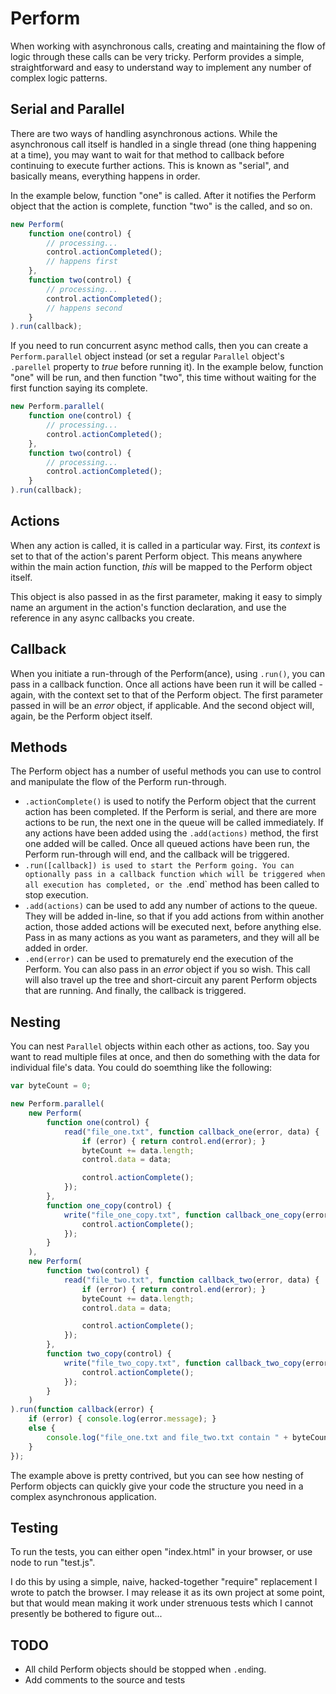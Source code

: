 # Perform

When working with asynchronous calls, creating and maintaining the flow of logic through these calls can be very tricky. Perform provides a simple, straightforward and easy to understand way to implement any number of complex logic patterns.

## Serial and Parallel
There are two ways of handling asynchronous actions. While the asynchronous call itself is handled in a single thread (one thing happening at a time), you may want to wait for that method to callback before continuing to execute further actions. This is known as "serial", and basically means, everything happens in order.

In the example below, function "one" is called. After it notifies the Perform object that the action is complete, function "two" is the called, and so on.

```js
new Perform(
	function one(control) {
		// processing...
		control.actionCompleted();
		// happens first
	},
	function two(control) {
		// processing...
		control.actionCompleted();
		// happens second
	}
).run(callback);
```

If you need to run concurrent async method calls, then you can create a `Perform.parallel` object instead (or set a regular `Parallel` object's `.parellel` property to _true_ before running it). In the example below, function "one" will be run, and then function "two", this time without waiting for the first function saying its complete.

```js
new Perform.parallel(
	function one(control) {
		// processing...
		control.actionCompleted();
	},
	function two(control) {
		// processing...
		control.actionCompleted();
	}
).run(callback);
```


## Actions

When any action is called, it is called in a particular way. First, its _context_ is set to that of the action's parent Perform object. This means anywhere within the main action function, _this_ will be mapped to the Perform object itself.

This object is also passed in as the first parameter, making it easy to simply name an argument in the action's function declaration, and use the reference in any async callbacks you create.

## Callback

When you initiate a run-through of the Perform(ance), using ```.run()```, you can pass in a callback function. Once all actions have been run it will be called - again, with the context set to that of the Perform object. The first parameter passed in will be an _error_ object, if applicable. And the second object will, again, be the Perform object itself.

## Methods

The Perform object has a number of useful methods you can use to control and manipulate the flow of the Perform run-through.

- `.actionComplete()` is used to notify the Perform object that the current action has been completed. If the Perform is serial, and there are more actions to be run, the next one in the queue will be called immediately. If any actions have been added using the `.add(actions)` method, the first one added will be called. Once all queued actions have been run, the Perform run-through will end, and the callback will be triggered.
- `.run([callback]) is used to start the Perform going. You can optionally pass in a callback function which will be triggered when all execution has completed, or the `.end` method has been called to stop execution.
- `.add(actions)` can be used to add any number of actions to the queue. They will be added in-line, so that if you add actions from within another action, those added actions will be executed next, before anything else. Pass in as many actions as you want as parameters, and they will all be added in order.
- `.end(error)` can be used to prematurely end the execution of the Perform. You can also pass in an _error_ object if you so wish. This call will also travel up the tree and short-circuit any parent Perform objects that are running. And finally, the callback is triggered.

## Nesting

You can nest `Parallel` objects within each other as actions, too. Say you want to read multiple files at once, and then do something with the data for individual file's data. You could do soemthing like the following:

```js
var byteCount = 0;

new Perform.parallel(
	new Perform(
		function one(control) {
			read("file_one.txt", function callback_one(error, data) {
				if (error) { return control.end(error); }
				byteCount += data.length;
				control.data = data;

				control.actionComplete();
			});
		},
		function one_copy(control) {
			write("file_one_copy.txt", function callback_one_copy(error) {
				control.actionComplete();
			});
		}
	),
	new Perform(
		function two(control) {
			read("file_two.txt", function callback_two(error, data) {
				if (error) { return control.end(error); }
				byteCount += data.length;
				control.data = data;

				control.actionComplete();
			});
		},
		function two_copy(control) {
			write("file_two_copy.txt", function callback_two_copy(error) {
				control.actionComplete();
			});
		}
	)
).run(function callback(error) {
	if (error) { console.log(error.message); }
	else {
		console.log("file_one.txt and file_two.txt contain " + byteCount + " bytes");
	}
});
```

The example above is pretty contrived, but you can see how nesting of Perform objects can quickly give your code the structure you need in a complex asynchronous application.

## Testing

To run the tests, you can either open "index.html" in your browser, or use node to run "test.js".

I do this by using a simple, naive, hacked-together "require" replacement I wrote to patch the browser. I may release it as its own project at some point, but that would mean making it work under strenuous tests which I cannot presently be bothered to figure out...

## TODO
- All child Perform objects should be stopped when `.end`ing.
- Add comments to the source and tests
